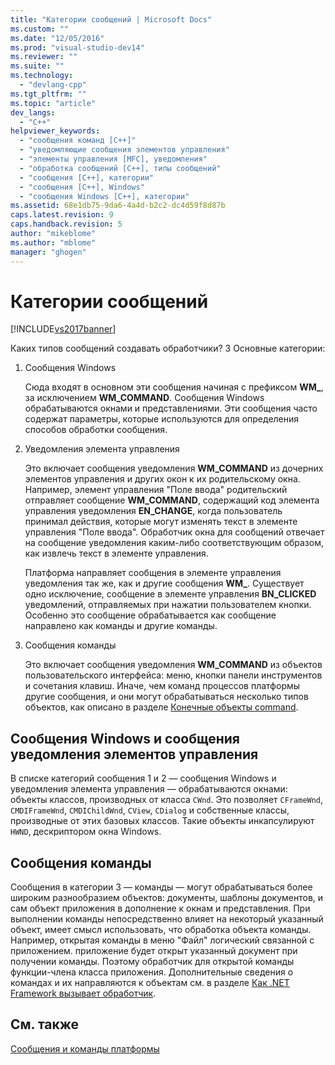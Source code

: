 ```yaml
---
title: "Категории сообщений | Microsoft Docs"
ms.custom: ""
ms.date: "12/05/2016"
ms.prod: "visual-studio-dev14"
ms.reviewer: ""
ms.suite: ""
ms.technology: 
  - "devlang-cpp"
ms.tgt_pltfrm: ""
ms.topic: "article"
dev_langs: 
  - "C++"
helpviewer_keywords: 
  - "сообщения команд [C++]"
  - "уведомляющие сообщения элементов управления"
  - "элементы управления [MFC], уведомления"
  - "обработка сообщений [C++], типы сообщений"
  - "сообщения [C++], категории"
  - "сообщения [C++], Windows"
  - "сообщения Windows [C++], категории"
ms.assetid: 68e1db75-9da6-4a4d-b2c2-dc4d59f8d87b
caps.latest.revision: 9
caps.handback.revision: 5
author: "mikeblome"
ms.author: "mblome"
manager: "ghogen"
---
```

# Категории сообщений
[!INCLUDE[vs2017banner](../assembler/inline/includes/vs2017banner.md)]

Каких типов сообщений создавать обработчики?  3 Основные категории:  
  
1.  Сообщения Windows  
  
     Сюда входят в основном эти сообщения начиная с префиксом **WM\_**, за исключением **WM\_COMMAND**.  Сообщения Windows обрабатываются окнами и представлениями.  Эти сообщения часто содержат параметры, которые используются для определения способов обработки сообщения.  
  
2.  Уведомления элемента управления  
  
     Это включает сообщения уведомления **WM\_COMMAND** из дочерних элементов управления и других окон к их родительскому окна.  Например, элемент управления "Поле ввода" родительский отправляет сообщение **WM\_COMMAND**, содержащий код элемента управления уведомления **EN\_CHANGE**, когда пользователь принимал действия, которые могут изменять текст в элементе управления "Поле ввода".  Обработчик окна для сообщений отвечает на сообщение уведомления каким\-либо соответствующим образом, как извлечь текст в элементе управления.  
  
     Платформа направляет сообщения в элементе управления уведомления так же, как и другие сообщения **WM\_**.  Существует одно исключение, сообщение в элементе управления **BN\_CLICKED** уведомлений, отправляемых при нажатии пользователем кнопки.  Особенно это сообщение обрабатывается как сообщение направлено как команды и другие команды.  
  
3.  Сообщения команды  
  
     Это включает сообщения уведомления **WM\_COMMAND** из объектов пользовательского интерфейса: меню, кнопки панели инструментов и сочетания клавиш.  Иначе, чем команд процессов платформы другие сообщения, и они могут обрабатываться несколько типов объектов, как описано в разделе [Конечные объекты command](../Topic/Command%20Targets.md).  
  
##  <a name="_core_windows_messages_and_control.2d.notification_messages"></a> Сообщения Windows и сообщения уведомления элементов управления  
 В списке категорий сообщения 1 и 2 — сообщения Windows и уведомления элемента управления — обрабатываются окнами: объекты классов, производных от класса `CWnd`.  Это позволяет `CFrameWnd`, `CMDIFrameWnd`, `CMDIChildWnd`, `CView`, `CDialog` и собственные классы, производные от этих базовых классов.  Такие объекты инкапсулируют `HWND`, дескриптором окна Windows.  
  
##  <a name="_core_command_messages"></a> Сообщения команды  
 Сообщения в категории 3 — команды — могут обрабатываться более широким разнообразием объектов: документы, шаблоны документов, и сам объект приложения в дополнение к окнам и представления.  При выполнении команды непосредственно влияет на некоторый указанный объект, имеет смысл использовать, что обработка объекта команды.  Например, открытая команды в меню "Файл" логический связанной с приложением. приложение будет открыт указанный документ при получении команды.  Поэтому обработчик для открытой команды функции\-члена класса приложения.  Дополнительные сведения о командах и их направляются к объектам см. в разделе [Как .NET Framework вызывает обработчик](../mfc/how-the-framework-calls-a-handler.md).  
  
## См. также  
 [Сообщения и команды платформы](../mfc/messages-and-commands-in-the-framework.md)